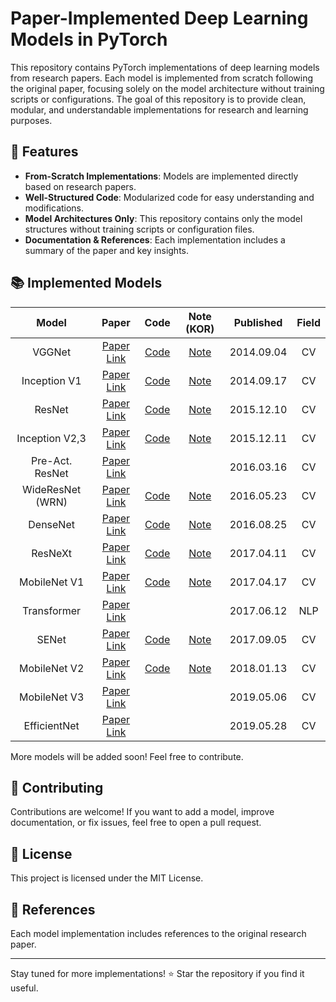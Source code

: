 # Paper-Implemented Deep Learning Models in PyTorch

This repository contains PyTorch implementations of deep learning models from research papers. Each model is implemented from scratch following the original paper, focusing solely on the model architecture without training scripts or configurations. The goal of this repository is to provide clean, modular, and understandable implementations for research and learning purposes.

## 📌 Features
- **From-Scratch Implementations**: Models are implemented directly based on research papers.
- **Well-Structured Code**: Modularized code for easy understanding and modifications.
- **Model Architectures Only**: This repository contains only the model structures without training scripts or configuration files.
- **Documentation & References**: Each implementation includes a summary of the paper and key insights.

## 📚 Implemented Models
| Model | Paper | Code | Note (KOR) | Published | Field |
|:--------:|:--------:|:--------:|:--------:|:--------:|:--------:|
| VGGNet | [Paper Link](https://arxiv.org/abs/1409.1556) | [Code](https://github.com/minseoc03/DL_paper_review/blob/main/Computer%20Vision/VGGNet.py) | [Note](https://minseoc03.notion.site/VGGNet-1556a507bae980ac9876d2b9f6a677c8)| 2014.09.04 | CV
| Inception V1 | [Paper Link](https://arxiv.org/abs/1409.4842) | [Code](https://github.com/minseoc03/DL_paper_review/blob/main/Computer%20Vision/Inception_v1.py) | [Note](https://minseoc03.notion.site/Inception-V1-1586a507bae980edafcef39af08b1e0d)| 2014.09.17 | CV
| ResNet | [Paper Link](https://arxiv.org/abs/1512.03385) | [Code](https://github.com/minseoc03/DL_paper_review/blob/main/Computer%20Vision/ResNet.py) | [Note](https://minseoc03.notion.site/ResNet-15d6a507bae9809a8e69d86ba4939968)| 2015.12.10 | CV
| Inception V2,3 | [Paper Link](https://arxiv.org/abs/1512.00567) | [Code](https://github.com/minseoc03/DL_paper_review/blob/main/Computer%20Vision/Inception_v3.py) | [Note](https://minseoc03.notion.site/Inception-V2-V3-1646a507bae98084b186dfa19eaded5b)| 2015.12.11 | CV
| Pre-Act. ResNet | [Paper Link](https://arxiv.org/abs/1603.05027) | | | 2016.03.16 | CV
| WideResNet (WRN) | [Paper Link](https://arxiv.org/abs/1605.07146) | [Code](https://github.com/minseoc03/DL_paper_review/blob/main/Computer%20Vision/WideResNet.py) | [Note](https://minseoc03.notion.site/WideResNet-WRN-1666a507bae98087a0bcf7e9a44cc47d) | 2016.05.23 | CV
| DenseNet | [Paper Link](https://arxiv.org/abs/1608.06993) | [Code](https://github.com/minseoc03/DL_paper_review/blob/main/Computer%20Vision/DenseNet.py) | [Note](https://minseoc03.notion.site/DenseNet-16c6a507bae98015a0cae094e93f7bd0) | 2016.08.25 | CV
| ResNeXt | [Paper Link](https://arxiv.org/abs/1611.05431) | [Code](https://github.com/minseoc03/DL_paper_review/blob/main/Computer%20Vision/ResNeXt.py) | [Note](https://minseoc03.notion.site/ResNeXt-16b6a507bae9804ba9caf5b1c8fc7bbc) | 2017.04.11 | CV
| MobileNet V1 | [Paper Link](https://arxiv.org/abs/1704.04861) | [Code](https://github.com/minseoc03/DL_paper_review/blob/main/Computer%20Vision/MobileNet_v1.py) | [Note](https://minseoc03.notion.site/MobileNet-V1-16c6a507bae98090833cead1f69d3341) | 2017.04.17 | CV
| Transformer | [Paper Link](https://arxiv.org/abs/1706.03762) | | | 2017.06.12 | NLP
| SENet | [Paper Link](https://arxiv.org/abs/1709.01507) | [Code](https://github.com/minseoc03/DL_paper_review/blob/main/Computer%20Vision/SENet.py) | [Note](https://minseoc03.notion.site/SENet-16c6a507bae98024964bd23bd46087d9) | 2017.09.05 | CV
| MobileNet V2 | [Paper Link](https://arxiv.org/abs/1801.04381) | [Code](https://github.com/minseoc03/DL_paper_review/blob/main/Computer%20Vision/MobileNet_v2.py) | [Note](https://minseoc03.notion.site/MobileNet-V2-16c6a507bae980eb9f2cc23c2be4fe76) | 2018.01.13 | CV
| MobileNet V3 | [Paper Link](https://arxiv.org/abs/1905.02244) | | | 2019.05.06 | CV
| EfficientNet | [Paper Link](https://arxiv.org/abs/1905.11946) | | | 2019.05.28 | CV

More models will be added soon! Feel free to contribute.

## 📄 Contributing
Contributions are welcome! If you want to add a model, improve documentation, or fix issues, feel free to open a pull request.

## 📜 License
This project is licensed under the MIT License.

## 🔗 References
Each model implementation includes references to the original research paper.

---
Stay tuned for more implementations! ⭐ Star the repository if you find it useful.

